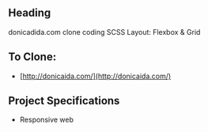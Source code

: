 ## Heading

donicadida.com clone coding
SCSS Layout: Flexbox & Grid

## To Clone:

- [http://donicaida.com/](http://donicaida.com/)

## Project Specifications

- Responsive web
